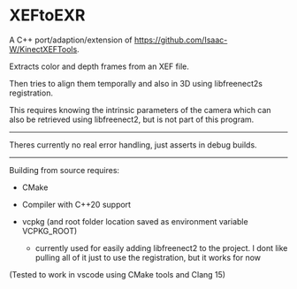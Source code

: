 # XEFtoEXR

A C++ port/adaption/extension of https://github.com/Isaac-W/KinectXEFTools.

Extracts color and depth frames from an XEF file.

Then tries to align them temporally and also in 3D using libfreenect2s registration.

This requires knowing the intrinsic parameters of the camera which can also be retrieved using libfreenect2, but is not part of this program.

------

Theres currently no real error handling, just asserts in debug builds.

------

Building from source requires:

- CMake

- Compiler with C++20 support

- vcpkg (and root folder location saved as environment variable VCPKG_ROOT)
	- currently used for easily adding libfreenect2 to the project. I dont like pulling all of it just to use the registration, but it works for now

(Tested to work in vscode using CMake tools and Clang 15)